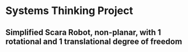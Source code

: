 # Systems Thinking Project 
## Simplified Scara Robot, non-planar, with 1 rotational and 1 translational degree of freedom

